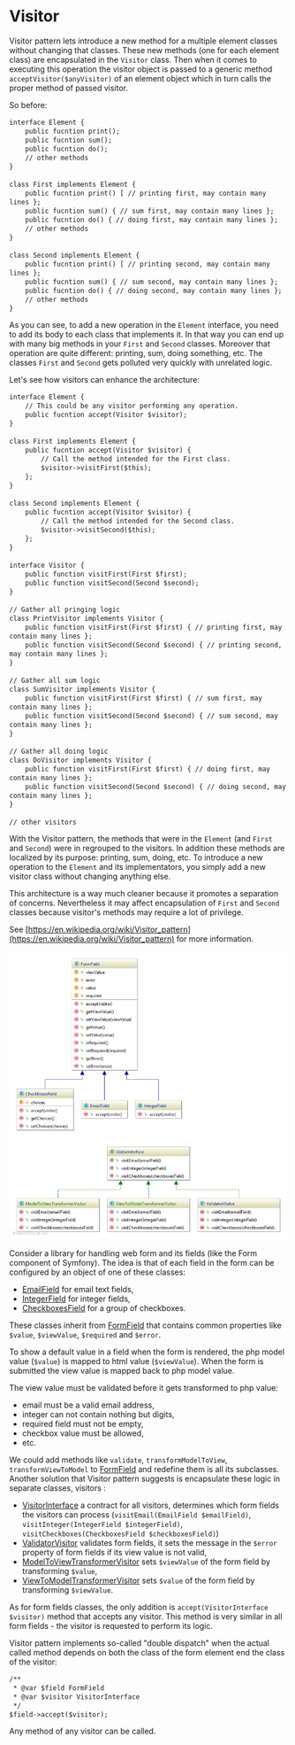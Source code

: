 Visitor
=======

Visitor pattern lets introduce a new method for a multiple element classes without changing that classes. 
These new methods (one for each element class) are encapsulated in the `Visitor` class. 
Then when it comes to executing this operation the visitor object is passed to a generic method `acceptVisitor($anyVisitor)` of an element object
which in turn calls the proper method of passed visitor.

So before: 

```
interface Element {
    public fucntion print();
    public fucntion sum();
    public fucntion do();
    // other methods
}

class First implements Element {
    public fucntion print() [ // printing first, may contain many lines };
    public fucntion sum() { // sum first, may contain many lines };
    public fucntion do() { // doing first, may contain many lines };
    // other methods
}

class Second implements Element {
    public fucntion print() [ // printing second, may contain many lines };
    public fucntion sum() { // sum second, may contain many lines };
    public fucntion do() { // doing second, may contain many lines };
    // other methods
}
```

As you can see, to add a new operation in the `Element` interface, you need to add its body to each class that implements it.
In that way you can end up with many big methods in your `First` and `Second` classes.
Moreover that operation are quite different: printing, sum, doing something, etc. 
The classes `First` and `Second` gets polluted very quickly with unrelated logic.

Let's see how visitors can enhance the architecture:
```
interface Element {
    // This could be any visitor performing any operation.
    public fucntion accept(Visitor $visitor);
}

class First implements Element {
    public fucntion accept(Visitor $visitor) {
        // Call the method intended for the First class.
        $visitor->visitFirst($this);
    };
}

class Second implements Element {
    public fucntion accept(Visitor $visitor) {
        // Call the method intended for the Second class.
        $visitor->visitSecond($this);
    };
}

interface Visitor {
    public function visitFirst(First $first);
    public function visitSecond(Second $second);
}

// Gather all pringing logic
class PrintVisitor implements Visitor {
    public function visitFirst(First $first) { // printing first, may contain many lines };
    public function visitSecond(Second $second) { // printing second, may contain many lines };
}

// Gather all sum logic
class SumVisitor implements Visitor {
    public function visitFirst(First $first) { // sum first, may contain many lines };
    public function visitSecond(Second $second) { // sum second, may contain many lines };
}

// Gather all doing logic
class DoVisitor implements Visitor {
    public function visitFirst(First $first) { // doing first, may contain many lines };
    public function visitSecond(Second $second) { // doing second, may contain many lines };
}

// other visitors
```
 
With the Visitor pattern, the methods that were in the `Element` (and `First` and `Second`) were in regrouped to the visitors.
In addition these methods are localized by its purpose: printing, sum, doing, etc.
To introduce a new operation to the `Element` and its implementators, you simply add a new visitor class
without changing anything else.

This architecture is a way much cleaner because it promotes a separation of concerns. 
Nevertheless it may affect encapsulation of `First` and `Second` classes 
because visitor's methods may require a lot of privilege.

See [https://en.wikipedia.org/wiki/Visitor_pattern](https://en.wikipedia.org/wiki/Visitor_pattern) for more information.

![Visitor pattern class diagram](doc/Visitor.png)

Consider a library for handling web form and its fields (like the Form component of Symfony).
The idea is that of each field in the form can be configured by an object of one of these classes: 
- [EmailField] for email text fields,
- [IntegerField] for integer fields,
- [CheckboxesField] for a group of checkboxes.

These classes inherit from [FormField] that contains common properties like `$value`, `$viewValue`, `$required` and `$error`.
 
To show a default value in a field when the form is rendered, the php model value (`$value`) is mapped to html value (`$viewValue`).
When the form is submitted the view value is mapped back to php model value. 

The view value must be validated before it gets transformed to php value: 
- email must be a valid email address, 
- integer can not contain nothing but digits,
- required field must not be empty,
- checkbox value must be allowed,
- etc.

We could add methods like `validate`, `transformModelToView`, `transformViewToModel` to [FormField] and redefine them is all its subclasses.
Another solution that Visitor pattern suggests is encapsulate these logic in separate classes, visitors :

- [VisitorInterface] a contract for all visitors, determines which form fields the visitors can process 
(`visitEmail(EmailField $emailField)`, `visitInteger(IntegerField $integerField)`, `visitCheckboxes(CheckboxesField $checkboxesField)`)
- [ValidatorVisitor] validates form fields, it sets the message in the `$error` property of form fields if its view value is not valid, 
- [ModelToViewTransformerVisitor] sets `$viewValue` of the form field by transforming `$value`,
- [ViewToModelTransformerVisitor] sets `$value` of the form field by transforming `$viewValue`.

As for form fields classes, the only addition is `accept(VisitorInterface $visitor)` method that accepts any visitor.
This method is very similar in all form fields - the visitor is requested to perform its logic.     

Visitor pattern implements so-called "double dispatch" when the actual called method depends on both the class of the form element
end the class of the visitor:

```
/**
 * @var $field FormField
 * @var $visitor VisitorInterface
 */
$field->accept($visitor);
```

Any method of any visitor can be called.

[FormField]: FormField.php
[EmailField]: FormFields/EmailField.php
[IntegerField]: FormFields/IntegerField.php
[CheckboxesField]: FormFields/CheckboxesField.php

[VisitorInterface]: VisitorInterface.php
[ValidatorVisitor]: Visitors/ValidatorVisitor.php
[ModelToViewTransformerVisitor]: Visitors/ModelToViewTransformerVisitor.php
[ViewToModelTransformerVisitor]: Visitors/ViewToModelTransformerVisitor.php
